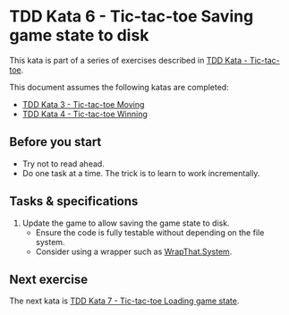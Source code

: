 # TDD Kata 6 - Tic-tac-toe Saving game state to disk 

This kata is part of a series of exercises described in [TDD Kata - Tic-tac-toe](tdd_kata_intro.md).

This document assumes the following katas are completed: 
- [TDD Kata 3 - Tic-tac-toe Moving](tdd_kata3.md)
- [TDD Kata 4 - Tic-tac-toe Winning](tdd_kata4.md)

## Before you start

- Try not to read ahead.
- Do one task at a time. The trick is to learn to work incrementally.

## Tasks & specifications

1.  Update the game to allow saving the game state to disk.
    - Ensure the code is fully testable without depending on the file system.
    - Consider using a wrapper such as [WrapThat.System](https://github.com/WrapThat/WrapThat.System).

## Next exercise

The next kata is [TDD Kata 7 - Tic-tac-toe Loading game state](tdd_kata7.md).